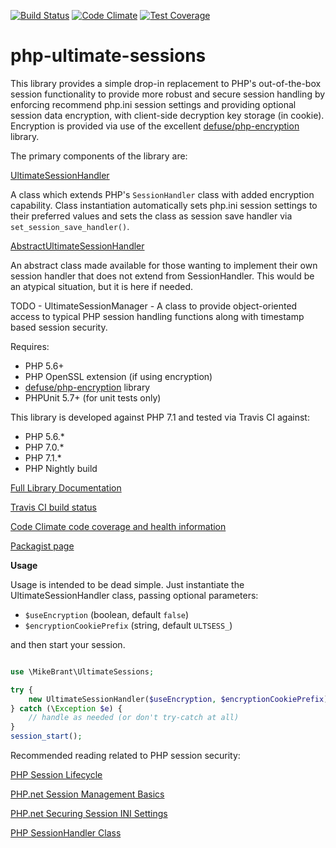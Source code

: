 [![Build Status](https://travis-ci.org/mikecbrant/php-ultimate-sessions.svg?branch=master)](https://travis-ci.org/mikecbrant/php-ultimate-sessions)
[![Code Climate](https://codeclimate.com/github/mikecbrant/php-ultimate-sessions/badges/gpa.svg)](https://codeclimate.com/github/mikecbrant/php-ultimate-sessions)
[![Test Coverage](https://codeclimate.com/github/mikecbrant/php-ultimate-sessions/badges/coverage.svg)](https://codeclimate.com/github/mikecbrant/php-ultimate-sessions/coverage)

# php-ultimate-sessions

This library provides a simple drop-in replacement to PHP's out-of-the-box 
session functionality to provide more robust and secure session handling by 
enforcing recommend php.ini session settings and providing optional session 
data encryption, with client-side decryption key storage (in cookie). 
Encryption is provided via use of the excellent [defuse/php-encryption](https://github.com/defuse/php-encryption) library.

The primary components of the library are:

[UltimateSessionHandler](docs/MikeBrant-UltimateSessions-UltimateSessionHandler.md)

A class which extends PHP's `SessionHandler` class with added encryption 
capability. Class instantiation automatically sets php.ini session settings 
to their preferred values and sets the class as session save handler via 
`set_session_save_handler()`.

[AbstractUltimateSessionHandler](docs/MikeBrant-UltimateSessions-AbstractUltimateSessionHandler.md)

An abstract class made available for those wanting to implement their own 
session handler that does not extend from SessionHandler.  This would be an 
atypical situation, but it is here if needed.

TODO - UltimateSessionManager - A class to provide object-oriented access to 
typical PHP session handling functions along with timestamp based session 
security.

Requires:
- PHP 5.6+
- PHP OpenSSL extension (if using encryption)
- [defuse/php-encryption](https://github.com/defuse/php-encryption) library
- PHPUnit 5.7+ (for unit tests only)

This library is developed against PHP 7.1 and tested via Travis CI against:
- PHP 5.6.*
- PHP 7.0.*
- PHP 7.1.*
- PHP Nightly build

[Full Library Documentation](docs/UltimateSession.md)

[Travis CI build status](https://travis-ci.org/mikecbrant/php-ultimate-sessions)

[Code Climate code coverage and health information](https://codeclimate.com/github/mikecbrant/php-ultimate-sessions)

[Packagist page](https://packagist.org/packages/mikecbrant/php-ultimate-sessions)


**Usage**

Usage is intended to be dead simple.  Just instantiate the 
UltimateSessionHandler class, passing optional parameters:
- `$useEncryption` (boolean, default `false`)
- `$encryptionCookiePrefix` (string, default `ULTSESS_`)

and then start your session.

```php

use \MikeBrant\UltimateSessions;

try {
    new UltimateSessionHandler($useEncryption, $encryptionCookiePrefix);
} catch (\Exception $e) {
    // handle as needed (or don't try-catch at all)
}
session_start();
```

Recommended reading related to PHP session security:

[PHP Session Lifecycle](https://gist.github.com/mindplay-dk/623bdd50c1b4c0553cd3)

[PHP.net Session Management Basics](http://php.net/manual/en/features.session.security.management.php)

[PHP.net Securing Session INI Settings](http://php.net/manual/en/session.security.ini.php)

[PHP SessionHandler Class](http://php.net/manual/en/class.sessionhandler.php)